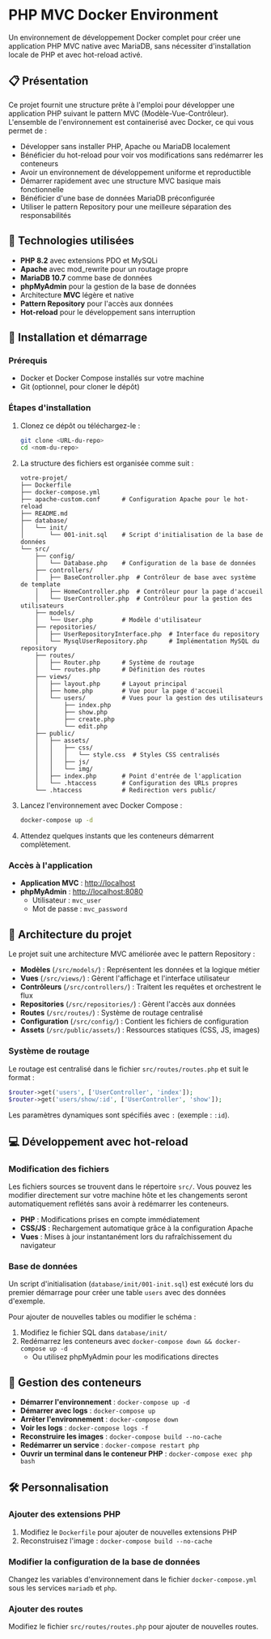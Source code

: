 # PHP MVC Docker Environment

Un environnement de développement Docker complet pour créer une application PHP MVC native avec MariaDB, sans nécessiter d'installation locale de PHP et avec hot-reload activé.

## 📋 Présentation

Ce projet fournit une structure prête à l'emploi pour développer une application PHP suivant le pattern MVC (Modèle-Vue-Contrôleur). L'ensemble de l'environnement est containerisé avec Docker, ce qui vous permet de :

- Développer sans installer PHP, Apache ou MariaDB localement
- Bénéficier du hot-reload pour voir vos modifications sans redémarrer les conteneurs
- Avoir un environnement de développement uniforme et reproductible
- Démarrer rapidement avec une structure MVC basique mais fonctionnelle
- Bénéficier d'une base de données MariaDB préconfigurée
- Utiliser le pattern Repository pour une meilleure séparation des responsabilités

## 🔧 Technologies utilisées

- **PHP 8.2** avec extensions PDO et MySQLi
- **Apache** avec mod_rewrite pour un routage propre
- **MariaDB 10.7** comme base de données
- **phpMyAdmin** pour la gestion de la base de données
- Architecture **MVC** légère et native
- **Pattern Repository** pour l'accès aux données
- **Hot-reload** pour le développement sans interruption

## 🚀 Installation et démarrage

### Prérequis

- Docker et Docker Compose installés sur votre machine
- Git (optionnel, pour cloner le dépôt)

### Étapes d'installation

1. Clonez ce dépôt ou téléchargez-le :
   ```bash
   git clone <URL-du-repo>
   cd <nom-du-repo>
   ```

2. La structure des fichiers est organisée comme suit :
   ```
   votre-projet/
   ├── Dockerfile
   ├── docker-compose.yml
   ├── apache-custom.conf      # Configuration Apache pour le hot-reload
   ├── README.md
   ├── database/
   │   └── init/
   │       └── 001-init.sql    # Script d'initialisation de la base de données
   └── src/
       ├── config/
       │   └── Database.php    # Configuration de la base de données
       ├── controllers/
       │   ├── BaseController.php  # Contrôleur de base avec système de template
       │   ├── HomeController.php  # Contrôleur pour la page d'accueil
       │   └── UserController.php  # Contrôleur pour la gestion des utilisateurs
       ├── models/
       │   └── User.php        # Modèle d'utilisateur
       ├── repositories/
       │   ├── UserRepositoryInterface.php  # Interface du repository
       │   └── MysqlUserRepository.php      # Implémentation MySQL du repository
       ├── routes/
       │   ├── Router.php      # Système de routage
       │   └── routes.php      # Définition des routes
       ├── views/
       │   ├── layout.php      # Layout principal
       │   ├── home.php        # Vue pour la page d'accueil
       │   └── users/          # Vues pour la gestion des utilisateurs
       │       ├── index.php
       │       ├── show.php
       │       ├── create.php
       │       └── edit.php
       ├── public/
       │   ├── assets/
       │   │   ├── css/
       │   │   │   └── style.css  # Styles CSS centralisés
       │   │   ├── js/
       │   │   └── img/
       │   ├── index.php       # Point d'entrée de l'application
       │   └── .htaccess       # Configuration des URLs propres
       └── .htaccess           # Redirection vers public/
   ```

3. Lancez l'environnement avec Docker Compose :
   ```bash
   docker-compose up -d
   ```

4. Attendez quelques instants que les conteneurs démarrent complètement.

### Accès à l'application

- **Application MVC** : [http://localhost](http://localhost)
- **phpMyAdmin** : [http://localhost:8080](http://localhost:8080)
  - Utilisateur : `mvc_user`
  - Mot de passe : `mvc_password`

## 📁 Architecture du projet

Le projet suit une architecture MVC améliorée avec le pattern Repository :

- **Modèles** (`/src/models/`) : Représentent les données et la logique métier
- **Vues** (`/src/views/`) : Gèrent l'affichage et l'interface utilisateur
- **Contrôleurs** (`/src/controllers/`) : Traitent les requêtes et orchestrent le flux
- **Repositories** (`/src/repositories/`) : Gèrent l'accès aux données
- **Routes** (`/src/routes/`) : Système de routage centralisé
- **Configuration** (`/src/config/`) : Contient les fichiers de configuration
- **Assets** (`/src/public/assets/`) : Ressources statiques (CSS, JS, images)

### Système de routage

Le routage est centralisé dans le fichier `src/routes/routes.php` et suit le format :
```php
$router->get('users', ['UserController', 'index']);
$router->get('users/show/:id', ['UserController', 'show']);
```

Les paramètres dynamiques sont spécifiés avec `:` (exemple : `:id`).

## 💻 Développement avec hot-reload

### Modification des fichiers

Les fichiers sources se trouvent dans le répertoire `src/`. Vous pouvez les modifier directement sur votre machine hôte et les changements seront automatiquement reflétés sans avoir à redémarrer les conteneurs.

- **PHP** : Modifications prises en compte immédiatement
- **CSS/JS** : Rechargement automatique grâce à la configuration Apache
- **Vues** : Mises à jour instantanément lors du rafraîchissement du navigateur

### Base de données

Un script d'initialisation (`database/init/001-init.sql`) est exécuté lors du premier démarrage pour créer une table `users` avec des données d'exemple.

Pour ajouter de nouvelles tables ou modifier le schéma :
1. Modifiez le fichier SQL dans `database/init/`
2. Redémarrez les conteneurs avec `docker-compose down && docker-compose up -d`
   - Ou utilisez phpMyAdmin pour les modifications directes

## 🧰 Gestion des conteneurs

- **Démarrer l'environnement** : `docker-compose up -d`
- **Démarrer avec logs** : `docker-compose up`
- **Arrêter l'environnement** : `docker-compose down`
- **Voir les logs** : `docker-compose logs -f`
- **Reconstruire les images** : `docker-compose build --no-cache`
- **Redémarrer un service** : `docker-compose restart php`
- **Ouvrir un terminal dans le conteneur PHP** : `docker-compose exec php bash`

## 🛠️ Personnalisation

### Ajouter des extensions PHP

1. Modifiez le `Dockerfile` pour ajouter de nouvelles extensions PHP
2. Reconstruisez l'image : `docker-compose build --no-cache`

### Modifier la configuration de la base de données

Changez les variables d'environnement dans le fichier `docker-compose.yml` sous les services `mariadb` et `php`.

### Ajouter des routes

Modifiez le fichier `src/routes/routes.php` pour ajouter de nouvelles routes.